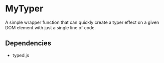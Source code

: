 # MyTyper
A simple wrapper function that can 	quickly create a typer effect on a given DOM element with just a single line of code. 

## Dependencies
- typed.js



